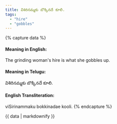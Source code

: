 ```yaml
---
title: విశిరినమ్మకు బొక్కినదే కూలి.
tags:
  - "hire"
  - "gobbles"
---
```


{% capture data %}
#### Meaning in English:
The grinding woman's hire is what she gobbles up.

#### Meaning in Telugu:
విశిరినమ్మకు బొక్కినదే కూలి.

#### English Transliteration:
viSirinammaku bokkinadae kooli.
{% endcapture %}

<div class="notice">{{ data | markdownify }}</div>


